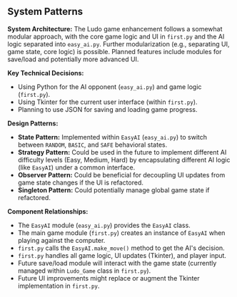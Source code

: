 ## System Patterns

**System Architecture:**
The Ludo game enhancement follows a somewhat modular approach, with the core game logic and UI in `first.py` and the AI logic separated into `easy_ai.py`. Further modularization (e.g., separating UI, game state, core logic) is possible. Planned features include modules for save/load and potentially more advanced UI.

**Key Technical Decisions:**
- Using Python for the AI opponent (`easy_ai.py`) and game logic (`first.py`).
- Using Tkinter for the current user interface (within `first.py`).
- Planning to use JSON for saving and loading game progress.

**Design Patterns:**
- **State Pattern:** Implemented within `EasyAI` (`easy_ai.py`) to switch between `RANDOM`, `BASIC`, and `SAFE` behavioral states.
- **Strategy Pattern:** Could be used in the future to implement different AI difficulty levels (Easy, Medium, Hard) by encapsulating different AI logic (like `EasyAI`) under a common interface.
- **Observer Pattern:** Could be beneficial for decoupling UI updates from game state changes if the UI is refactored.
- **Singleton Pattern:** Could potentially manage global game state if refactored.

**Component Relationships:**
- The `EasyAI` module (`easy_ai.py`) provides the `EasyAI` class.
- The main game module (`first.py`) creates an instance of `EasyAI` when playing against the computer.
- `first.py` calls the `EasyAI.make_move()` method to get the AI's decision.
- `first.py` handles all game logic, UI updates (Tkinter), and player input.
- Future save/load module will interact with the game state (currently managed within `Ludo_Game` class in `first.py`).
- Future UI improvements might replace or augment the Tkinter implementation in `first.py`.
